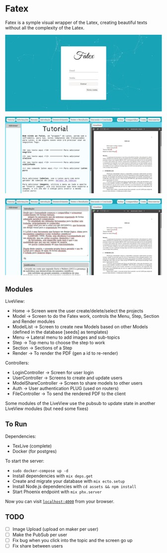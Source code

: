 # Fatex

Fatex is a symple visual wrapper of the Latex, creating beautiful texts without all the complexity of the Latex.

![](/maker/1/figures/Tela%20Login%20-%20FATEX.jpeg)

![](/maker/1/figures/Tela%20Inicial%20do%20Projeto%20-%20FATEX.jpeg)

![](/maker/1/figures/Tela%20Editar%20Projeto%20-%20FATEX.jpeg)

## Modules

LiveView:
- Home -> Screen were the user create/delete/select the projects
- Model -> Screen to do the Fatex work, controls the Menu, Step, Section and Render modules
- ModelList -> Screen to create new Models based on other Models (defined in the database [seeds] as templates)
- Menu -> Lateral menu to add images and sub-topics
- Step -> Top menu to choose the step to work
- Section -> Sections of a Step
- Render -> To render the PDF (gen a id to re-render)

Controllers:
- LoginController -> Screen for user login
- UserController -> Screens to create and update users
- ModelShareController -> Screen to share models to other users
- Auth -> User authentication PLUG (used on routers)
- FileController -> To send the rendered PDF to the client

Some modules of the LiveView use the pubsub to update state in another LiveView modules (but need some fixes)

## To Run

Dependencies:
 * TexLive (complete)
 * Docker (for postgres)

To start the server:

  * `sudo docker-compose up -d`
  * Install dependencies with `mix deps.get`
  * Create and migrate your database with `mix ecto.setup`
  * Install Node.js dependencies with `cd assets && npm install`
  * Start Phoenix endpoint with `mix phx.server`

Now you can visit [`localhost:4000`](http://localhost:4000) from your browser.

## TODO

- [ ] Image Upload (upload on maker per user)
- [ ] Make the PubSub per user
- [ ] Fix bug when you click into the topic and the screen go up
- [ ] Fix share between users
